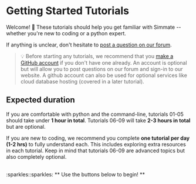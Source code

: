 # Getting Started Tutorials

Welcome! :partying_face: These tutorials should help you get familiar with Simmate -- whether you're new to coding or a python expert. 

If anything is unclear, don't hesitate to [post a question on our forum](https://github.com/jacksund/simmate/discussions/categories/q-a).

> :bulb: Before starting any tutorials, we recommend that you [make a GitHub account](https://github.com/join) if you don't have one already. An account is optional but will allow you to post questions on our forum and sign-in to our website. A github account can also be used for optional services like cloud database hosting (covered in a later tutorial).


## Expected duration

If you are comfortable with python and the command-line, tutorials 01-05 should take under **1 hour in total**. Tutorials 06-09 will take **2-3 hours in total** but are optional.

If you are new to coding, we recommend you complete **one tutorial per day (1-2 hrs)** to fully understand each. This includes exploring extra resources in each tutorial. Keep in mind that tutorials 06-09 are advanced topics but also completely optional.


</br>
:sparkles::sparkles: ** Use the buttons below to begin! **
